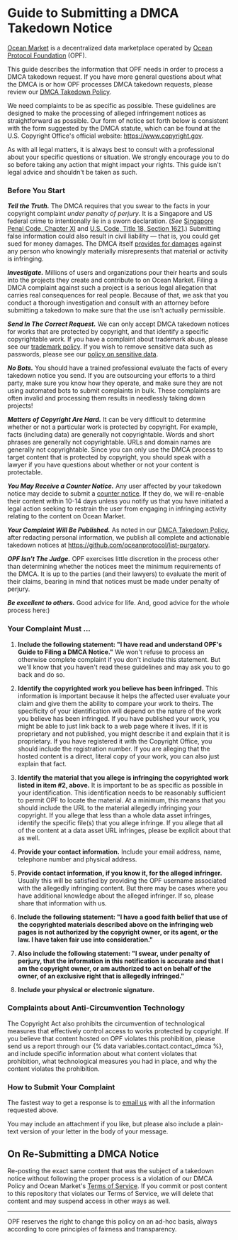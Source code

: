 # Guide to Submitting a DMCA Takedown Notice

[Ocean Market](https://market.oceanprotocol.com) is a decentralized data marketplace operated by [Ocean Protocol Foundation](https://www.oceanprotocol.com) (OPF).

This guide describes the information that OPF needs in order to process a DMCA takedown request. If you have more general questions about what the DMCA is or how OPF processes DMCA takedown requests, please review our [DMCA Takedown Policy](dmca-takedown-policy.md).

We need complaints to be as specific as possible. These guidelines are designed to make the processing of alleged infringement notices as straightforward as possible. Our form of notice set forth below is consistent with the form suggested by the DMCA statute, which can be found at the U.S. Copyright Office's official website: <https://www.copyright.gov>.

As with all legal matters, it is always best to consult with a professional about your specific questions or situation. We strongly encourage you to do so before taking any action that might impact your rights. This guide isn't legal advice and shouldn't be taken as such.

### Before You Start

***Tell the Truth.*** The DMCA requires that you swear to the facts in your copyright complaint *under penalty of perjury*. It is a Singapore and US federal crime to intentionally lie in a sworn declaration. (*See* [Singapore Penal Code, Chapter XI](https://sso.agc.gov.sg/Act/PC1871?ProvIds=P4XI_191-) and [U.S. Code, Title 18, Section 1621](https://www.gpo.gov/fdsys/pkg/USCODE-2011-title18/html/USCODE-2011-title18-partI-chap79-sec1621.htm).) Submitting false information could also result in civil liability — that is, you could get sued for money damages. The DMCA itself [provides for damages](https://en.wikipedia.org/wiki/Online_Copyright_Infringement_Liability_Limitation_Act#%C2%A7_512(f)_Misrepresentations) against any person who knowingly materially misrepresents that material or activity is infringing.

***Investigate.*** Millions of users and organizations pour their hearts and souls into the projects they create and contribute to on Ocean Market. Filing a DMCA complaint against such a project is a serious legal allegation that carries real consequences for real people. Because of that, we ask that you conduct a thorough investigation and consult with an attorney before submitting a takedown to make sure that the use isn't actually permissible.

***Send In The Correct Request.*** We can only accept DMCA takedown notices for works that are protected by copyright, and that identify a specific copyrightable work. If you have a complaint about trademark abuse, please see our [trademark policy](ocean-market-trademark-policy.md). If you wish to remove sensitive data such as passwords, please see our [policy on sensitive data](github-sensitive-data-removal-policy.md). 

***No Bots.*** You should have a trained professional evaluate the facts of every takedown notice you send. If you are outsourcing your efforts to a third party, make sure you know how they operate, and make sure they are not using automated bots to submit complaints in bulk. These complaints are often invalid and processing them results in needlessly taking down projects!

***Matters of Copyright Are Hard.*** It can be very difficult to determine whether or not a particular work is protected by copyright. For example, facts (including data) are generally not copyrightable. Words and short phrases are generally not copyrightable. URLs and domain names are generally not copyrightable. Since you can only use the DMCA process to target content that is protected by copyright, you should speak with a lawyer if you have questions about whether or not your content is protectable.

***You May Receive a Counter Notice.*** Any user affected by your takedown notice may decide to submit a [counter notice](guide-to-submitting-a-dmca-counter-notice.md). If they do, we will re-enable their content within 10-14 days unless you notify us that you have initiated a legal action seeking to restrain the user from engaging in infringing activity relating to the content on Ocean Market.

***Your Complaint Will Be Published.*** As noted in our [DMCA Takedown Policy](dmca-takedown-policy.md), after redacting personal information, we publish all complete and actionable takedown notices at <https://github.com/oceanprotocol/list-purgatory>.

***OPF Isn't The Judge.***
OPF exercises little discretion in the process other than determining whether the notices meet the minimum requirements of the DMCA. It is up to the parties (and their lawyers) to evaluate the merit of their claims, bearing in mind that notices must be made under penalty of perjury.

***Be excellent to others.*** Good advice for life. And, good advice for the whole process here:)

### Your Complaint Must ...

1. **Include the following statement: "I have read and understand OPF's Guide to Filing a DMCA Notice."** We won't refuse to process an otherwise complete complaint if you don't include this statement. But we'll know that you haven't read these guidelines and may ask you to go back and do so.

2. **Identify the copyrighted work you believe has been infringed.** This information is important because it helps the affected user evaluate your claim and give them the ability to compare your work to theirs. The specificity of your identification will depend on the nature of the work you believe has been infringed. If you have published your work, you might be able to just link back to a web page where it lives. If it is proprietary and not published, you might describe it and explain that it is proprietary. If you have registered it with the Copyright Office, you should include the registration number. If you are alleging that the hosted content is a direct, literal copy of your work, you can also just explain that fact.

3. **Identify the material that you allege is infringing the copyrighted work listed in item #2, above.** It is important to be as specific as possible in your identification. This identification needs to be reasonably sufficient to permit OPF to locate the material. At a minimum, this means that you should include the URL to the material allegedly infringing your copyright. If you allege that less than a whole data asset infringes, identify the specific file(s) that you allege infringe. If you allege that all of the content at a data asset URL infringes, please be explicit about that as well.

4. **Provide your contact information.** Include your email address, name, telephone number and physical address.

5. **Provide contact information, if you know it, for the alleged infringer.** Usually this will be satisfied by providing the OPF username associated with the allegedly infringing content. But there may be cases where you have additional knowledge about the alleged infringer. If so, please share that information with us.

6. **Include the following statement: "I have a good faith belief that use of the copyrighted materials described above on the infringing web pages is not authorized by the copyright owner, or its agent, or the law. I have taken fair use into consideration."**

7. **Also include the following statement: "I swear, under penalty of perjury, that the information in this notification is accurate and that I am the copyright owner, or am authorized to act on behalf of the owner, of an exclusive right that is allegedly infringed."**

8. **Include your physical or electronic signature.**

### Complaints about Anti-Circumvention Technology

The Copyright Act also prohibits the circumvention of technological measures that effectively control access to works protected by copyright. If you believe that content hosted on OPF violates this prohibition, please send us a report through our {% data variables.contact.contact_dmca %}, and include specific information about what content violates that prohibition, what technological measures you had in place, and why the content violates the prohibition.

### How to Submit Your Complaint

The fastest way to get a response is to [email us](mailto:dmca@oceanprotocol.com) with all the information requested above.

You may include an attachment if you like, but please also include a plain-text version of your letter in the body of your message.

## On Re-Submitting a DMCA Notice

Re-posting the exact same content that was the subject of a takedown notice without following the proper process is a violation of our DMCA Policy and Ocean Market's [Terms of Service](https://github.com/oceanprotocol/market/blob/main/content/pages/terms.md). If you commit or post content to this repository that violates our Terms of Service, we will delete that content and may suspend access in other ways as well.

----

OPF reserves the right to change this policy on an ad-hoc basis, always according to core principles of fairness and transparency.
